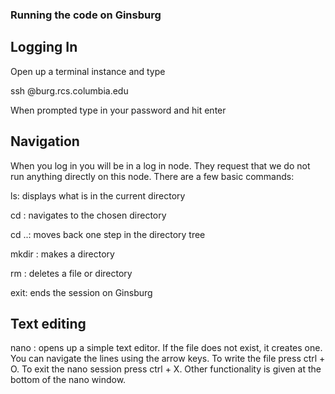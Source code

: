 ### Running the code on Ginsburg

## Logging In

Open up a terminal instance and type

ssh <user>@burg.rcs.columbia.edu

When prompted type in your password and hit enter

## Navigation

When you log in you will be in a log in node. They request that we do not run anything directly on this node. There are a few basic commands:

ls: displays what is in the current directory

cd <directory>: navigates to the chosen directory

cd ..: moves back one step in the directory tree

mkdir <foldername>: makes a directory

rm <file>: deletes a file or directory

exit: ends the session on Ginsburg

## Text editing

nano <filename>: opens up a simple text editor. If the file does not exist, it creates one. You can navigate the lines using the arrow keys.
                 To write the file press ctrl + O. To exit the nano session press ctrl + X. Other functionality is given at the bottom of the nano 
                 window.
